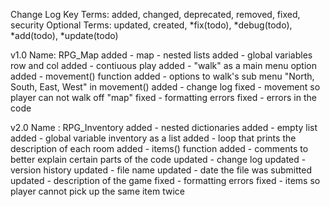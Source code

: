 Change Log Key Terms:
   added, changed, deprecated, removed, fixed, security
Optional Terms:
   updated, created, *fix(todo), *debug(todo), *add(todo), *update(todo)

v1.0
Name: RPG_Map
added - map - nested lists
added - global variables row and col
added - contiuous play
added - "walk" as a main menu option
added - movement() function
added - options to walk's sub menu "North, South, East, West" in movement()
added - change log
fixed - movement so player can not walk off "map"
fixed - formatting errors
fixed - errors in the code

v2.0
Name : RPG_Inventory
added - nested dictionaries
added - empty list
added - global variable inventory as a list
added - loop that prints the description of each room
added - items() function
added - comments to better explain certain parts of the code
updated - change log
updated - version history
updated - file name
updated - date the file was submitted
updated - description of the game
fixed - formatting errors
fixed - items so player cannot pick up the same item twice